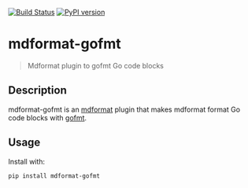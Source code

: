 [![Build Status](https://github.com/hukkinj1/mdformat-gofmt/workflows/Tests/badge.svg?branch=master)](<https://github.com/hukkinj1/mdformat-gofmt/actions?query=workflow%3ATests+branch%3Amaster+event%3Apush>)
[![PyPI version](<https://img.shields.io/pypi/v/mdformat-gofmt>)](<https://pypi.org/project/mdformat-gofmt>)

# mdformat-gofmt
> Mdformat plugin to gofmt Go code blocks

## Description
mdformat-gofmt is an [mdformat](https://github.com/executablebooks/mdformat) plugin
that makes mdformat format Go code blocks with [gofmt](https://golang.org/cmd/gofmt).
## Usage
Install with:
```bash
pip install mdformat-gofmt
```
